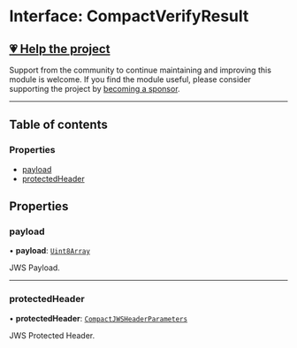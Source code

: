 # Interface: CompactVerifyResult

## [💗 Help the project](https://github.com/sponsors/panva)

Support from the community to continue maintaining and improving this module is welcome. If you find the module useful, please consider supporting the project by [becoming a sponsor](https://github.com/sponsors/panva).

---

## Table of contents

### Properties

- [payload](types.CompactVerifyResult.md#payload)
- [protectedHeader](types.CompactVerifyResult.md#protectedheader)

## Properties

### payload

• **payload**: [`Uint8Array`]( https://developer.mozilla.org/en-US/docs/Web/JavaScript/Reference/Global_Objects/Uint8Array )

JWS Payload.

___

### protectedHeader

• **protectedHeader**: [`CompactJWSHeaderParameters`](types.CompactJWSHeaderParameters.md)

JWS Protected Header.
